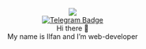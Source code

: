 
<div id="header" align="center">
  <img src="https://media.giphy.com/media/qgQUggAC3Pfv687qPC/giphy.gif"/>
  <div id="badges">
    <a href="https://t.me/ilfan_m" target="_blank">
      <img src="https://img.shields.io/badge/Telegram-blue?logo=telegram&style=for-the-badge" alt="Telegram Badge"/>
    </a>
  </div>
  Hi there 👋<br/>
  My name is Ilfan and I’m web-developer
</div>

<!--
**ilfan18/ilfan18** is a ✨ _special_ ✨ repository because its `README.md` (this file) appears on your GitHub profile.

Here are some ideas to get you started:

- 🔭 I’m currently working on ...
- 🌱 I’m currently learning ...
- 👯 I’m looking to collaborate on ...
- 🤔 I’m looking for help with ...
- 💬 Ask me about ...
- 📫 How to reach me: ...
- 😄 Pronouns: ...
- ⚡ Fun fact: ...
-->
